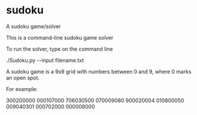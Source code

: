# sudoku
A sudoku game/solver

This is a command-line sudoku game solver 

To run the solver, type on the command line 

  ./Sudoku.py --input filename.txt

A sudoku game is a 9x9 grid with numbers between 0 and 9, where 0 marks an open spot.

For example:

300200000
000107000
706030500
070009080
900020004
010800050
009040301
000702000
000008000


